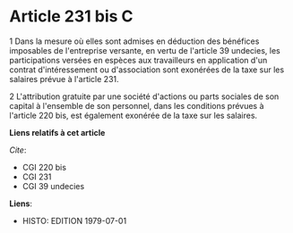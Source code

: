 # Article 231 bis C

1  Dans la mesure où elles sont admises en déduction des bénéfices imposables de l'entreprise versante, en vertu de l'article
39 undecies, les participations versées en espèces aux travailleurs en application d'un contrat d'intéressement ou
d'association sont exonérées de la taxe sur les salaires prévue à l'article 231.

2  L'attribution gratuite par une société d'actions ou parts sociales de son capital à l'ensemble de son personnel, dans les
conditions prévues à l'article 220 bis, est également exonérée de la taxe sur les salaires.

**Liens relatifs à cet article**

_Cite_:

  - CGI 220 bis
  - CGI 231
  - CGI 39 undecies

**Liens**:

  - HISTO: EDITION 1979-07-01
